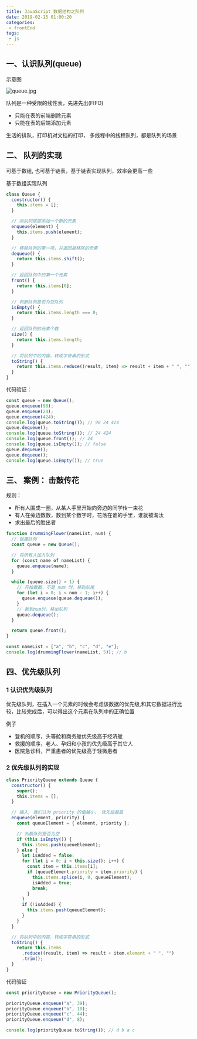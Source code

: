 ```yaml
---
title: JavaScript 数据结构之队列
date: 2019-02-15 01:00:20
categories:
 - frontEnd
tags:
 - js 
---
```


## 一、认识队列(queue)

示意图

![queue.jpg](https://upload-images.jianshu.io/upload_images/12493822-f26cd541c756ea2e.jpg?imageMogr2/auto-orient/strip%7CimageView2/2/w/1240)


队列是一种受限的线性表，先进先出(FIFO)

- 只能在表的前端删除元素
- 只能在表的后端添加元素

生活的排队，打印机对文档的打印， 多线程中的线程队列，都是队列的场景

## 二、 队列的实现

可基于数组, 也可基于链表，基于链表实现队列，效率会更高一些

基于数组实现队列

```js
class Queue {
  constructor() {
    this.items = [];
  }

  // 向队列尾部添加一个新的元素
  enqueue(element) {
    this.items.push(element);
  }

  // 移除队列的第一项，并返回被移除的元素
  dequeue() {
    return this.items.shift();
  }

  // 返回队列中的第一个元素
  front() {
    return this.items[0];
  }

  // 判断队列是否为空队列
  isEmpty() {
    return this.items.length === 0;
  }

  // 返回队列的元素个数
  size() {
    return this.items.length;
  }

  // 将队列中的内容，转成字符串的形式
  toString() {
    return this.items.reduce((result, item) => result + item + " ", "").trim();
  }
}
```

代码验证：

```js
const queue = new Queue();
queue.enqueue(98);
queue.enqueue(24);
queue.enqueue(424);
console.log(queue.toString()); // 98 24 424
queue.dequeue();
console.log(queue.toString()); // 24 424
console.log(queue.front()); // 24
console.log(queue.isEmpty()); // false
queue.dequeue();
queue.dequeue();
console.log(queue.isEmpty()); // true
```

## 三、 案例： 击鼓传花

规则：

- 所有人围成一圈，从某人手里开始向旁边的同学传一束花
- 有人在旁边数数，数到某个数字时，花落在谁的手里，谁就被淘汰
- 求出最后的胜出者

```js
function drummingFlower(nameList, num) {
  // 创建队列
  const queue = new Queue();

  // 将所有人加入队列
  for (const name of nameList) {
    queue.enqueue(name);
  }

  while (queue.size() > 1) {
    // 开始数数，不是 num 时，移到队尾
    for (let i = 0; i < num - 1; i++) {
      queue.enqueue(queue.dequeue());
    }
    // 数到num时，移出队列
    queue.dequeue();
  }

  return queue.front();
}

const nameList = ["a", "b", "c", "d", "e"];
console.log(drummingFlower(nameList, 5)); // b
```

## 四、优先级队列

### 1 认识优先级队列

优先级队列，在插入一个元素的时候会考虑该数据的优先级,和其它数据进行比较，比较完成后，可以得出这个元素在队列中的正确位置

例子

- 登机的顺序，头等舱和商务舱优先级高于经济舱
- 救援的顺序，老人、孕妇和小孩的优先级高于其它人
- 医院急诊科，严重患者的优先级高于轻微患者

### 2 优先级队列的实现

```js
class PriorityQueue extends Queue {
  constructor() {
    super();
    this.items = [];
  }

  // 插入, 我们认为 priority 的值越小， 优先级越高
  enqueue(element, priority) {
    const queueElement = { element, priority };

    // 判断队列是否为空
    if (this.isEmpty()) {
      this.items.push(queueElement);
    } else {
      let isAdded = false;
      for (let i = 0; i < this.size(); i++) {
        const item = this.items[i];
        if (queueElement.priority < item.priority) {
          this.items.splice(i, 0, queueElement);
          isAdded = true;
          break;
        }
      }
      if (!isAdded) {
        this.items.push(queueElement);
      }
    }
  }

  // 将队列中的内容，转成字符串的形式
  toString() {
    return this.items
      .reduce((result, item) => result + item.element + " ", "")
      .trim();
  }
}
```

代码验证

```js
const priorityQueue = new PriorityQueue();

priorityQueue.enqueue("a", 39);
priorityQueue.enqueue("b", 10);
priorityQueue.enqueue("c", 44);
priorityQueue.enqueue("d", 8);

console.log(priorityQueue.toString()); // d b a c
```

